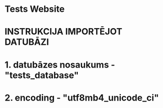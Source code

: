 # Tests Website
#
# INSTRUKCIJA IMPORTĒJOT DATUBĀZI
# 1. datubāzes nosaukums - "tests_database"
# 2. encoding - "utf8mb4_unicode_ci"